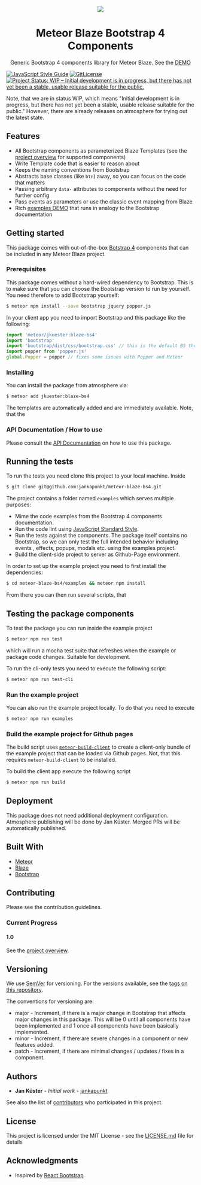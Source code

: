 <div align="center">
<img src="../resources/logo.svg"/>
<h1>Meteor Blaze Bootstrap 4 Components</h1>
<p>Generic Bootstrap 4 components library for Meteor Blaze. See the <a href="https://jankapunkt.github.io/meteor-blaze-bs4/">DEMO</a></p>
</div>

[![JavaScript Style Guide](https://img.shields.io/badge/code_style-standard-brightgreen.svg)](https://standardjs.com)
[![GitLicense](https://gitlicense.com/badge/jankapunkt/meteor-blaze-bs4)](https://gitlicense.com/license/jankapunkt/meteor-blaze-bs4)
[![Project Status: WIP – Initial development is in progress, but there has not yet been a stable, usable release suitable for the public.](https://www.repostatus.org/badges/latest/wip.svg)](https://www.repostatus.org/#wip)

Note, that we are in status WIP, which means "Initial development is in progress, but there has not yet been a stable, usable release suitable for the public."
However, there are already releases on atmosphere for trying out the latest state.

## Features

* All Bootstrap components as parameterized Blaze Templates (see the [project overview](https://github.com/jankapunkt/meteor-blaze-bs4/projects/1) for supported components)
* Write Template code that is easier to reason about
* Keeps the naming conventions from Bootstrap
* Abstracts base classes (like `btn`) away, so you can focus on the code that matters
* Passing arbitrary `data-` attributes to components without the need for further config
* Pass events as parameters or use the classic event mapping from Blaze
* Rich [examples DEMO](https://jankapunkt.github.io/meteor-blaze-bs4/) that runs in analogy to the Bootstrap documentation

## Getting started

This package comes with out-of-the-box [Botstrap 4](https://getbootstrap.com/) components that can be included in any Meteor Blaze project.

### Prerequisites

This package comes without a hard-wired dependency to Bootstrap. This is to make sure that you can choose the Bootstrap version to run by yourself. You need therefore to add Bootstrap yourself:

```bash
$ meteor npm install --save bootstrap jquery popper.js
```

In your client app you need to import Bootstrap and this package like the following:

```javascript
import 'meteor/jkuester:blaze-bs4'
import 'bootstrap'
import 'bootstrap/dist/css/bootstrap.css' // this is the default BS theme as example
import popper from 'popper.js'
global.Popper = popper // fixes some issues with Popper and Meteor
``` 

### Installing

You can install the package from atmosphere via:

```bash
$ meteor add jkuester:blaze-bs4
```

The templates are automatically added and are immediately available. Note, that the 

### API Documentation / How to use

Please consult the [API Documentation](API.md) on how to use this package.

## Running the tests

To run the tests you need clone this project to your local machine. Inside

```bash
$ git clone git@github.com:jankapunkt/meteor-blaze-bs4.git
```

The project contains a folder named `examples` which serves multiple purposes:

* Mime the code examples from the Bootstrap 4 components documentation.
* Run the code lint using [JavaScript Standard Style](https://standardjs.com/).
* Run the tests against the components. The package itself contains no Bootstrap, so we can only test the full intended behavior including events , effects, popups, modals etc. using the examples project.
* Build the client-side project to server as Github-Page environment.

In order to set up the example project you need to first install the dependencies:

```bash
$ cd meteor-blaze-bs4/examples && meteor npm install
```

From there you can then run several scripts, that 


## Testing the package components

To test the package you can run inside the example project

```bash
$ meteor npm run test
```

which will run a mocha test suite that refreshes when the example or package code changes. Suitable for development.

To run the cli-only tests you need to execute the following script:
 

```bash
$ meteor npm run test-cli
```


### Run the example project

You can also run the example project locally. To do that you need to execute


```bash
$ meteor npm run examples
```

### Build the example project for Github pages

The build script uses [`meteor-build-client`](https://github.com/frozeman/meteor-build-client) to create a client-only bundle of the example project that can be loaded via Github pages. Not, that this requires `meteor-build-client` to be installed.

To build the client app execute the following script

```bash
$ meteor npm run build
```

## Deployment

This package does not need additional deployment configuration. Atmosphere publishing will be done by Jan Küster. Merged PRs will be automatically published.

## Built With

* [Meteor](https://www.meteor.com/)
* [Blaze](http://blazejs.org/)
* [Bootstrap](https://getbootstrap.com/)

## Contributing

Please see the contribution guidelines.

### Current Progress

#### 1.0

See the [project overview](https://github.com/jankapunkt/meteor-blaze-bs4/projects/1). 

## Versioning

We use [SemVer](http://semver.org/) for versioning. For the versions available, see the [tags on this repository](https://github.com/your/project/tags).

The conventions for versioning are:

* major - Increment, if there is a major change in Bootstrap that affects major changes in this package. This will be 0 until all components have been implemented and 1 once all components have been basically implemented.
* minor - Increment, if there are severe changes in a component or new features added.
* patch - Increment, if there are minimal changes / updates / fixes in a component.


## Authors

* **Jan Küster** - *Initial work* - [jankapunkt](https://github.com/jankapunkt)

See also the list of [contributors](https://github.com/jankapunkt/meteor-blaze-bs4/contributors) who participated in this project.

## License

This project is licensed under the MIT License - see the [LICENSE.md](LICENSE.md) file for details

## Acknowledgments

* Inspired by [React Bootstrap](https://react-bootstrap.github.io/)
